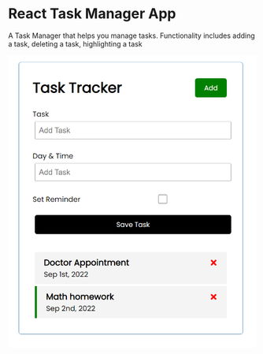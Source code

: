 # React Task Manager App

A Task Manager that helps you manage tasks. Functionality includes adding a task, deleting a task, highlighting a task 


![alt text](.\public\taskManager.png)
